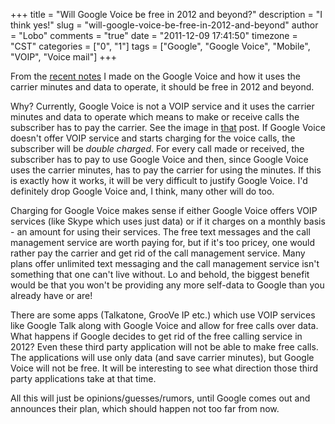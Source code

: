 +++
title = "Will Google Voice be free in 2012 and beyond?"
description = "I think yes!"
slug = "will-google-voice-be-free-in-2012-and-beyond"
author = "Lobo"
comments = "true"
date = "2011-12-09 17:41:50"
timezone = "CST"
categories = ["0", "1"]
tags = ["Google", "Google Voice", "Mobile", "VOIP", "Voice mail"]
+++

From the [recent notes](/blog/does-google-voice-use-minutes-or-data/) I made on the Google Voice and how it uses the carrier minutes and data to operate, it should be free in 2012 and beyond.

Why? Currently, Google Voice is not a VOIP service and it uses the carrier minutes and data to operate which means to make or receive calls the subscriber has to pay the carrier. See the image in [that](/blog/does-google-voice-use-minutes-or-data/) post. If Google Voice doesn't offer VOIP service and starts charging for the voice calls, the subscriber will be _double charged_. For every call made or received, the subscriber has to pay to use Google Voice and then, since Google Voice uses the carrier minutes, has to pay the carrier for using the minutes. If this is exactly how it works, it will be very difficult to justify Google Voice. I'd definitely drop Google Voice and, I think, many other will do too.

Charging for Google Voice makes sense if either Google Voice offers VOIP services (like Skype which uses just data) or if it charges on a monthly basis - an amount for using their services. The free text messages and the call management service are worth paying for, but if it's too pricey, one would rather pay the carrier and get rid of the call management service. Many plans offer unlimited text messaging and the call management service isn't something that one can't live without. Lo and behold, the biggest benefit would be that you won't be providing any more self-data to Google than you already have or are!

There are some apps (Talkatone, GrooVe IP etc.) which use VOIP services like Google Talk along with Google Voice and allow for free calls over data. What happens if Google decides to get rid of the free calling service in 2012? Even these third party application will not be able to make free calls. The applications will use only data (and save carrier minutes), but Google Voice will not be free. It will be interesting to see what direction those third party applications take at that time.

All this will just be opinions/guesses/rumors, until Google comes out and announces their plan, which should happen not too far from now.
